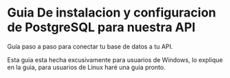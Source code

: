 # Guia De instalacion y configuracion de PostgreSQL para nuestra API
Guía paso a paso para conectar tu base de datos a tu API.


Esta guia esta hecha excusivamente para usuarios de Windows, lo explique en la guia, para usuarios de Linux haré una guia pronto.
